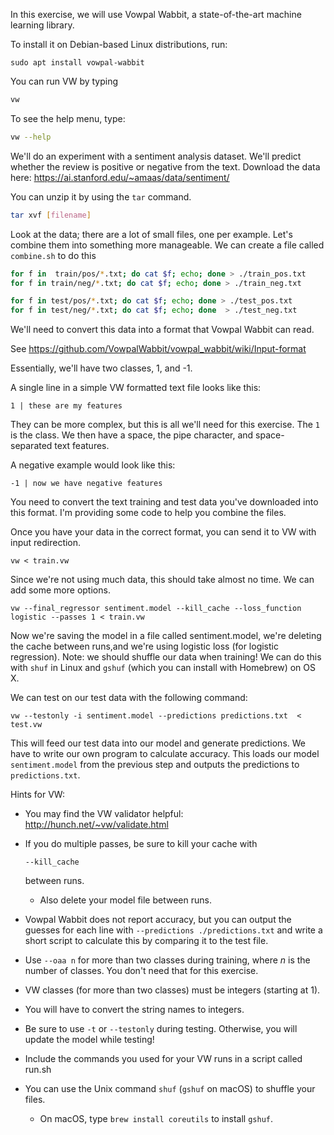 In this exercise, we will use Vowpal Wabbit, a state-of-the-art machine learning library.  

To install it on Debian-based Linux distributions, run:

```
sudo apt install vowpal-wabbit
```

You can run VW by typing 

```bash
vw
```

To see the help menu, type:

```bash
vw --help	
```

We'll do an experiment with a sentiment analysis dataset.  We'll predict whether the review is positive or negative from the text. Download the data here: https://ai.stanford.edu/~amaas/data/sentiment/

You can unzip it by using the `tar` command.

```bash
tar xvf [filename]
```

Look at the data; there are a lot of small files, one per example.  Let's combine them into something more manageable.  We can create a file called `combine.sh` to do this

```bash
for f in  train/pos/*.txt; do cat $f; echo; done > ./train_pos.txt
for f in train/neg/*.txt; do cat $f; echo; done > ./train_neg.txt

for f in test/pos/*.txt; do cat $f; echo; done > ./test_pos.txt
for f in test/neg/*.txt; do cat $f; echo; done  > ./test_neg.txt

```



We'll need to convert this data into a format that Vowpal Wabbit can read.

See https://github.com/VowpalWabbit/vowpal_wabbit/wiki/Input-format

Essentially, we'll have two classes, 1, and -1. 

A single line in a simple VW formatted text file looks like this:

```
1 | these are my features
```

They can be more complex, but this is all we'll need for this exercise.  The `1` is the class.  We then have a space, the pipe character, and space-separated text features.  

A negative example would look like this:

```
-1 | now we have negative features
```

You need to convert the text training and test data you've downloaded into this format. I'm providing some code to help you combine the files.

Once you have your data in the correct format, you can send it to VW with input redirection.

```
vw < train.vw                                                                      
```

Since we're not using much data, this should take almost no time.  We can add some more options.

```
vw --final_regressor sentiment.model --kill_cache --loss_function logistic --passes 1 < train.vw                                                                                     
```

Now we're saving the model in a file called sentiment.model, we're deleting the cache between runs,and we're using logistic loss (for logistic regression).  Note: we should shuffle our data when training!  We can do this with `shuf` in Linux and `gshuf` (which you can install with Homebrew) on OS X.

We can test on our test data with the following command:

```
vw --testonly -i sentiment.model --predictions predictions.txt  < test.vw
```

This will feed our test data into our model and generate predictions.  We have to write our own program to calculate accuracy.  This loads our model `sentiment.model` from the previous step and outputs the predictions to `predictions.txt`.



Hints for VW: 

- You may find the VW validator helpful: http://hunch.net/~vw/validate.html

- If you do multiple passes, be sure to kill your cache with 

  ```
  --kill_cache
  ```

   between runs. 

  

  

  - Also delete your model file between runs.

- Vowpal Wabbit does not report accuracy, but you can output the guesses for each line with `--predictions ./predictions.txt` and write a short script to calculate this by comparing it to the test file.

- Use `--oaa n` for more than two classes during training, where *n* is the number of classes.  You don't need that for this exercise.

- VW classes (for more than two classes) must be integers (starting at 1).

- You will have to convert the string names to integers.

- Be sure to use `-t` or `--testonly` during testing.  Otherwise, you will update the model while testing!

- Include the commands you used for your VW runs in a script called run.sh

- You can use the Unix command `shuf` (`gshuf` on macOS) to shuffle your files.

  - On macOS, type `brew install coreutils` to install `gshuf`.

  
